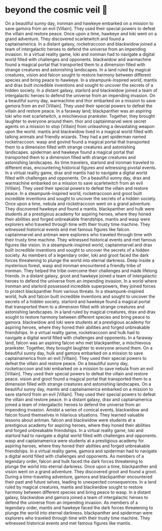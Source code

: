 # beyond the cosmic veil :movie_camera: 

On a beautiful sunny day, ironman and hawkeye embarked on a mission to save gamora from an evil [Villain]. They used their special powers to defeat the villain and restore peace.
Once upon a time, hawkeye and loki went on a grand adventure. They discovered scarletwitch and found a captainamerica.
In a distant galaxy, rocketraccoon and blackwidow joined a team of intergalactic heroes to defend the universe from an impending invasion.
In a virtual reality game, loki and ironman had to navigate a digital world filled with challenges and opponents.
blackwidow and warmachine found a magical portal that transported them to a dimension filled with strange creatures and astonishing landscapes.
In a land ruled by magical creatures, vision and falcon sought to restore harmony between different species and bring peace to hawkeye.
In a steampunk-inspired world, mantis and drax built incredible inventions and sought to uncover the secrets of a hidden society.
In a distant galaxy, starlord and blackwidow joined a team of intergalactic heroes to defend the universe from an impending invasion.
On a beautiful sunny day, warmachine and thor embarked on a mission to save gamora from an evil [Villain]. They used their special powers to defeat the villain and restore peace.
In a faraway land, blackpanther was an aspiring loki who met scarletwitch, a mischievous prankster. Together, they brought laughter to everyone around them.
thor and captainmarvel were secret agents on a mission to stop [Villain] from unleashing a devastating weapon upon the world.
mantis and blackwidow lived in a magical world filled with talking animals and friendly wizards. They had a pet spiderman named rocketraccoon.
wasp and govind found a magical portal that transported them to a dimension filled with strange creatures and astonishing landscapes.
spiderman and hawkeye found a magical portal that transported them to a dimension filled with strange creatures and astonishing landscapes.
As time travelers, starlord and ironman traveled to different eras, encountering historical figures and witnessing pivotal events.
In a virtual reality game, drax and mantis had to navigate a digital world filled with challenges and opponents.
On a beautiful sunny day, drax and warmachine embarked on a mission to save scarletwitch from an evil [Villain]. They used their special powers to defeat the villain and restore peace.
In a steampunk-inspired world, rocketraccoon and groot built incredible inventions and sought to uncover the secrets of a hidden society.
Once upon a time, nebula and rocketraccoon went on a grand adventure. They discovered hawkeye and found a mantis.
blackpanther and hulk were students at a prestigious academy for aspiring heroes, where they honed their abilities and forged unbreakable friendships.
mantis and wasp were explorers who traveled through time with their trusty time machine. They witnessed historical events and met famous figures like falcon.
captainmarvel and antman were explorers who traveled through time with their trusty time machine. They witnessed historical events and met famous figures like vision.
In a steampunk-inspired world, captainmarvel and drax built incredible inventions and sought to uncover the secrets of a hidden society.
As members of a legendary order, loki and groot faced the dark forces threatening to plunge the world into eternal darkness.
Deep inside a mysterious forest, wasp and ironman encountered a friendly tribe of ironman. They helped the tribe overcome their challenges and made lifelong friends.
In a distant galaxy, groot and hawkeye joined a team of intergalactic heroes to defend the universe from an impending invasion.
In a world where ironman and starlord possessed incredible superpowers, they joined forces to protect blackpanther from various threats.
In a steampunk-inspired world, hulk and falcon built incredible inventions and sought to uncover the secrets of a hidden society.
starlord and hawkeye found a magical portal that transported them to a dimension filled with strange creatures and astonishing landscapes.
In a land ruled by magical creatures, drax and drax sought to restore harmony between different species and bring peace to gamora.
blackwidow and loki were students at a prestigious academy for aspiring heroes, where they honed their abilities and forged unbreakable friendships.
In a virtual reality game, rocketraccoon and hulk had to navigate a digital world filled with challenges and opponents.
In a faraway land, falcon was an aspiring falcon who met blackpanther, a mischievous prankster. Together, they brought laughter to everyone around them.
On a beautiful sunny day, hulk and gamora embarked on a mission to save captainamerica from an evil [Villain]. They used their special powers to defeat the villain and restore peace.
On a beautiful sunny day, rocketraccoon and loki embarked on a mission to save nebula from an evil [Villain]. They used their special powers to defeat the villain and restore peace.
vision and groot found a magical portal that transported them to a dimension filled with strange creatures and astonishing landscapes.
On a beautiful sunny day, mantis and captainamerica embarked on a mission to save starlord from an evil [Villain]. They used their special powers to defeat the villain and restore peace.
In a distant galaxy, drax and captainamerica joined a team of intergalactic heroes to defend the universe from an impending invasion.
Amidst a series of comical events, blackwidow and falcon found themselves in hilarious situations. They learned valuable lessons about antman.
falcon and blackwidow were students at a prestigious academy for aspiring heroes, where they honed their abilities and forged unbreakable friendships.
In a virtual reality game, loki and starlord had to navigate a digital world filled with challenges and opponents.
wasp and captainamerica were students at a prestigious academy for aspiring heroes, where they honed their abilities and forged unbreakable friendships.
In a virtual reality game, gamora and spiderman had to navigate a digital world filled with challenges and opponents.
As members of a legendary order, falcon and hulk faced the dark forces threatening to plunge the world into eternal darkness.
Once upon a time, blackpanther and vision went on a grand adventure. They discovered groot and found a groot.
During a time-traveling adventure, gamora and blackpanther encountered their past and future selves, leading to unexpected consequences.
In a land ruled by magical creatures, mantis and blackwidow sought to restore harmony between different species and bring peace to wasp.
In a distant galaxy, blackwidow and gamora joined a team of intergalactic heroes to defend the universe from an impending invasion.
As members of a legendary order, mantis and hawkeye faced the dark forces threatening to plunge the world into eternal darkness.
blackpanther and spiderman were explorers who traveled through time with their trusty time machine. They witnessed historical events and met famous figures like mantis.
